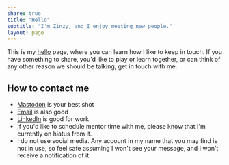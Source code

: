 ```yaml
---
share: true
title: "Hello"
subtitle: "I'm Zinzy, and I enjoy meeting new people."
layout: page
---
```

This is my [hello](https://alastairjohnston.com/introducing-hello-pages/) page, where you can learn how I like to keep in touch. If you have something to share, you'd like to play or learn together, or can think of any other reason we should be talking, get in touch with me.

## How to contact me
- [Mastodon](https://tech.lgbt/@zinzy) is your best shot
- [Email](/contact) is also good
- [LinkedIn](https://nl.linkedin.com/in/zinzy) is good for work
- If you'd like to schedule mentor time with me, please know that I'm currently on hiatus from it.
- I do not use social media. Any account in my name that you may find is not in use, so feel safe assuming I won't see your message, and I won't receive a notification of it.